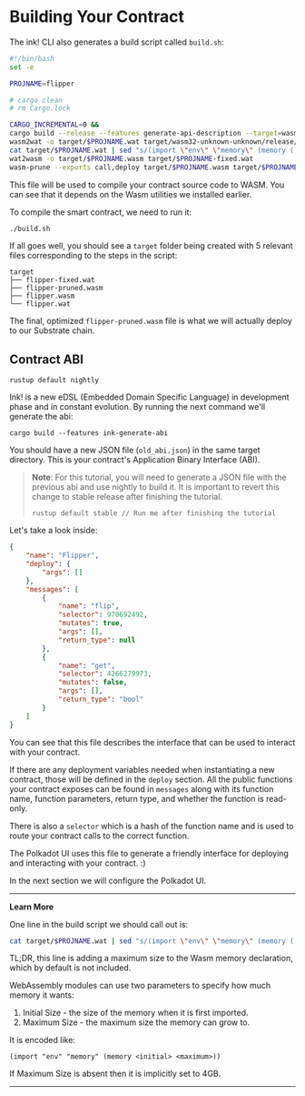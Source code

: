 Building Your Contract
===

The ink! CLI also generates a build script called `build.sh`:

```bash
#!/bin/bash
set -e

PROJNAME=flipper

# cargo clean
# rm Cargo.lock

CARGO_INCREMENTAL=0 &&
cargo build --release --features generate-api-description --target=wasm32-unknown-unknown --verbose
wasm2wat -o target/$PROJNAME.wat target/wasm32-unknown-unknown/release/$PROJNAME.wasm
cat target/$PROJNAME.wat | sed "s/(import \"env\" \"memory\" (memory (;0;) 2))/(import \"env\" \"memory\" (memory (;0;) 2 16))/" > target/$PROJNAME-fixed.wat
wat2wasm -o target/$PROJNAME.wasm target/$PROJNAME-fixed.wat
wasm-prune --exports call,deploy target/$PROJNAME.wasm target/$PROJNAME-pruned.wasm
```

This file will be used to compile your contract source code to WASM. You can see that it depends on the Wasm utilities we installed earlier.

To compile the smart contract, we need to run it:

```bash
./build.sh
```

If all goes well, you should see a `target` folder being created with 5 relevant files corresponding to the steps in the script:

```
target
├── flipper-fixed.wat
├── flipper-pruned.wasm
├── flipper.wasm
└── flipper.wat
```

The final, optimized `flipper-pruned.wasm` file is what we will actually deploy to our Substrate chain.

## Contract ABI

```
rustup default nightly
```

Ink! is a new eDSL (Embedded Domain Specific Language) in development phase and in constant evolution.
By running the next command we'll generate the abi:
```
cargo build --features ink-generate-abi
```

You should have a new JSON file (`old_abi.json`) in the same target directory. This is your contract's Application Binary Interface (ABI). 

> **Note**: For this tutorial, you will need to generate a JSON file with the previous abi and use nightly to build it.
> It is important to revert this change to stable release after finishing the tutorial. 
>```
>rustup default stable // Run me after finishing the tutorial
>```

Let's take a look inside:

```json
{
    "name": "Flipper",
    "deploy": {
        "args": []
    },
    "messages": [
        {
            "name": "flip",
            "selector": 970692492,
            "mutates": true,
            "args": [],
            "return_type": null
        },
        {
            "name": "get",
            "selector": 4266279973,
            "mutates": false,
            "args": [],
            "return_type": "bool"
        }
    ]
}
```

You can see that this file describes the interface that can be used to interact with your contract.

If there are any deployment variables needed when instantiating a new contract, those will be defined in the `deploy` section. All the public functions your contract exposes can be found in `messages` along with its function name, function parameters, return type, and whether the function is read-only.

There is also a `selector` which is a hash of the function name and is used to route your contract calls to the correct function.

The Polkadot UI uses this file to generate a friendly interface for deploying and interacting with your contract. :)

In the next section we will configure the Polkadot UI.

---

**Learn More**

One line in the build script we should call out is:

```bash
cat target/$PROJNAME.wat | sed "s/(import \"env\" \"memory\" (memory (;0;) 2))/(import \"env\" \"memory\" (memory (;0;) 2 16))/" > target/$PROJNAME-fixed.wat &&
```

TL;DR, this line is adding a maximum size to the Wasm memory declaration, which by default is not included.

WebAssembly modules can use two parameters to specify how much memory it wants:

1. Initial Size - the size of the memory when it is first imported.
2. Maximum Size - the maximum size the memory can grow to.

It is encoded like:

```
(import "env" "memory" (memory <initial> <maximum>))
```

If Maximum Size is absent then it is implicitly set to 4GB.

---